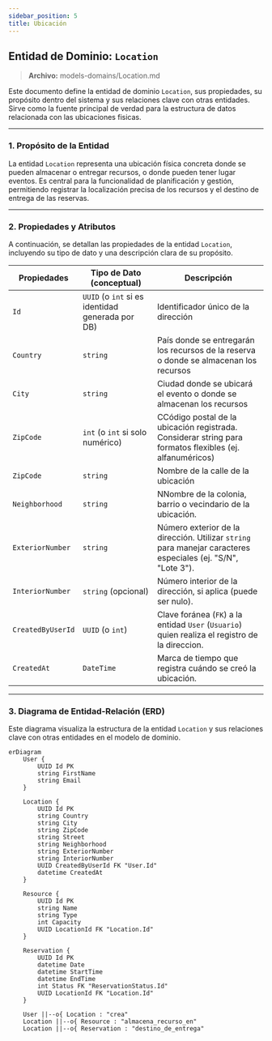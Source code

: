 ```yaml
---
sidebar_position: 5
title: Ubicación
---
```


## Entidad de Dominio: `Location`
> **Archivo:** models-domains/Location.md

Este documento define la entidad de dominio `Location`, sus propiedades, su propósito dentro del sistema y sus relaciones clave con otras entidades. Sirve como la fuente principal de verdad para la estructura de datos relacionada con las ubicaciones fisicas.

---
### 1. Propósito de la Entidad
La entidad `Location` representa una ubicación física concreta donde se pueden almacenar o entregar recursos, o donde pueden tener lugar eventos. Es central para la funcionalidad de planificación y gestión, permitiendo registrar la localización precisa de los recursos y el destino de entrega de las reservas.

---
### 2. Propiedades y Atributos
A continuación, se detallan las propiedades de la entidad `Location`, incluyendo su tipo de dato y una descripción clara de su propósito.



| Propiedades | Tipo de Dato (conceptual) | Descripción |
|-------------|---------------------------|-------------|
| `Id`  | `UUID` (o `int` si es identidad generada por DB) | Identificador único de la dirección |
| `Country` | `string` | País donde se entregarán los recursos de la reserva o donde se almacenan los recursos |
| `City` | `string` | Ciudad donde se ubicará el evento o donde se almacenan los recursos|
| `ZipCode` | `int` (o `int` si solo numérico) | CCódigo postal de la ubicación registrada. Considerar string para formatos flexibles (ej. alfanuméricos)|
| `ZipCode` | `string` | Nombre de la calle de la ubicación |
| `Neighborhood` | `string` | NNombre de la colonia, barrio o vecindario de la ubicación.|
| `ExteriorNumber` | `string` | Número exterior de la dirección. Utilizar `string` para manejar caracteres especiales (ej. "S/N", "Lote 3").|
| `InteriorNumber` | `string` (opcional) |Número interior de la dirección, si aplica (puede ser nulo).|
| `CreatedByUserId` | `UUID` (o `int`) | Clave foránea (`FK`) a la entidad `User` (`Usuario`) quien realiza el registro de la direccion.|
| `CreatedAt` | `DateTime`   | Marca de tiempo que registra cuándo se creó la ubicación. |
---

### 3. Diagrama de Entidad-Relación (ERD)
Este diagrama visualiza la estructura de la entidad `Location` y sus relaciones clave con otras entidades en el modelo de dominio.

```mermaid
erDiagram
    User {
        UUID Id PK
        string FirstName
        string Email
    }
   
    Location {
        UUID Id PK
        string Country
        string City
        string ZipCode
        string Street
        string Neighborhood
        string ExteriorNumber
        string InteriorNumber
        UUID CreatedByUserId FK "User.Id"
        datetime CreatedAt
    }

    Resource {
        UUID Id PK
        string Name
        string Type
        int Capacity
        UUID LocationId FK "Location.Id"
    }

    Reservation {
        UUID Id PK
        datetime Date
        datetime StartTime
        datetime EndTime
        int Status FK "ReservationStatus.Id"
        UUID LocationId FK "Location.Id"
    }
    
    User ||--o{ Location : "crea"
    Location ||--o{ Resource : "almacena_recurso_en"
    Location ||--o{ Reservation : "destino_de_entrega"
```